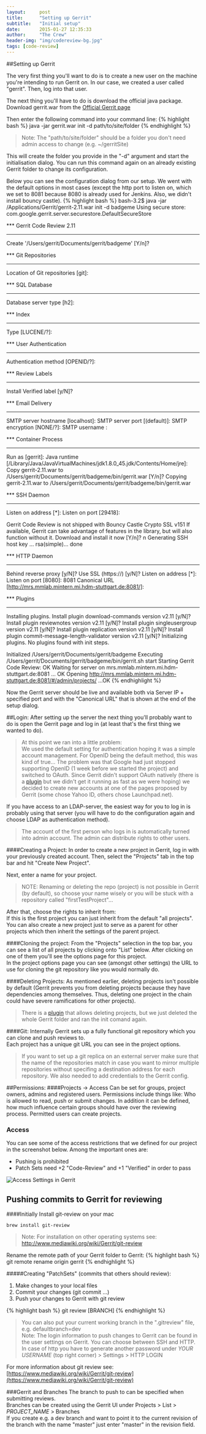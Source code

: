 ```yaml
---
layout:     post
title:      "Setting up Gerrit"
subtitle:   "Initial setup"
date:       2015-01-27 12:35:33
author:     "The Crew"
header-img: "img/codereview-bg.jpg"
tags: [code-review]
---
```


##Setting up Gerrit

The very first thing you'll want to do is to create a new user on the machine you're intending to run Gerrit on. In our case, we created a user called "gerrit". Then, log into that user.

The next thing you'll have to do is download the official java package.<br>
Download gerrit.war from the [Official Gerrit page](https://code.google.com/p/gerrit)

Then enter the following command into your command line:
{% highlight bash %}
java -jar gerrit.war init -d path/to/site/folder
{% endhighlight %}

> Note: The "path/to/site/folder" should be a folder you don't need admin access to change (e.g. ~/gerritSite)

This will create the folder you provide in the "-d" argument and start the initialisation dialog. You can run this command again on an already existing Gerrit folder to change its configuration.

Below you can see the configuration dialog from our setup. We went with the default options in most cases (except the http port to listen on, which we set to 8081 because 8080 is already used for Jenkins. Also, we didn't install bouncy castle).
{% highlight bash %}
bash-3.2$ java -jar /Applications/Gerrit/gerrit-2.11.war init -d badgeme
Using secure store: com.google.gerrit.server.securestore.DefaultSecureStore

*** Gerrit Code Review 2.11
*** 

Create '/Users/gerrit/Documents/gerrit/badgeme' [Y/n]? 

*** Git Repositories
*** 

Location of Git repositories   [git]: 

*** SQL Database
*** 

Database server type           [h2]: 

*** Index
*** 

Type                           [LUCENE/?]: 

*** User Authentication
*** 

Authentication method          [OPENID/?]: 

*** Review Labels
*** 

Install Verified label         [y/N]? 

*** Email Delivery
*** 

SMTP server hostname           [localhost]: 
SMTP server port               [(default)]: 
SMTP encryption                [NONE/?]: 
SMTP username                  : 

*** Container Process
*** 

Run as                         [gerrit]: 
Java runtime                   [/Library/Java/JavaVirtualMachines/jdk1.8.0_45.jdk/Contents/Home/jre]: 
Copy gerrit-2.11.war to /Users/gerrit/Documents/gerrit/badgeme/bin/gerrit.war [Y/n]? 
Copying gerrit-2.11.war to /Users/gerrit/Documents/gerrit/badgeme/bin/gerrit.war

*** SSH Daemon
*** 

Listen on address              [*]: 
Listen on port                 [29418]: 

Gerrit Code Review is not shipped with Bouncy Castle Crypto SSL v151
  If available, Gerrit can take advantage of features
  in the library, but will also function without it.
Download and install it now [Y/n]? n
Generating SSH host key ... rsa(simple)... done

*** HTTP Daemon
*** 

Behind reverse proxy           [y/N]? 
Use SSL (https://)             [y/N]? 
Listen on address              [*]: 
Listen on port                 [8080]: 8081
Canonical URL                  [http://mrs.mmlab.mintern.mi.hdm-stuttgart.de:8081/]: 

*** Plugins
*** 

Installing plugins.
Install plugin download-commands version v2.11 [y/N]? 
Install plugin reviewnotes version v2.11 [y/N]? 
Install plugin singleusergroup version v2.11 [y/N]? 
Install plugin replication version v2.11 [y/N]? 
Install plugin commit-message-length-validator version v2.11 [y/N]? 
Initializing plugins.
No plugins found with init steps.

Initialized /Users/gerrit/Documents/gerrit/badgeme
Executing /Users/gerrit/Documents/gerrit/badgeme/bin/gerrit.sh start
Starting Gerrit Code Review: OK
Waiting for server on mrs.mmlab.mintern.mi.hdm-stuttgart.de:8081 ... OK
Opening http://mrs.mmlab.mintern.mi.hdm-stuttgart.de:8081/#/admin/projects/ ...OK
{% endhighlight %}

Now the Gerrit server should be live and available both via Server IP + specified port and with the "Canonical URL" that is shown at the end of the setup dialog.

##Login:
After setting up the server the next thing you'll probably want to do is open the Gerrit page and log in (at least that's the first thing we wanted to do).

> At this point we ran into a little problem:<br>
> We used the default setting for authentication hoping it was a simple account management. For OpenID being the default method, this was kind of true... The problem was that Google had just stopped supporting OpenID (1 week before we started the project) and switched to OAuth. Since Gerrit didn't support OAuth natively (there is a [plugin](https://github.com/davido/gerrit-oauth-provider "plugin") but we didn't get it running as fast as we were hoping) we decided to create new accounts at one of the pages proposed by Gerrit (some chose Yahoo ID, others chose Launchpad.net).

If you have access to an LDAP-server, the easiest way for you to log in is probably using that server (you will have to do the configuration again and choose LDAP as authentication method).

> The account of the first person who logs in is automatically turned into admin account.
> The admin can distribute rights to other users.


####Creating a Project:
In order to create a new project in Gerrit, log in with your previously created account. Then, select the "Projects" tab in the top bar and hit "Create New Project".

Next, enter a name for your project.
>NOTE: Renaming or deleting the repo (project) is not possible in Gerrit (by default), so choose your name wisely or you will be stuck with a repository called "firstTestProject"...

After that, choose the rights to inherit from:<br>
If this is the first project you can just inherit from the default "all projects". You can also create a new project just to serve as a parent for other projects which then inherit the settings of the parent project.

####Cloning the project:
From the "Projects" selection in the top bar, you can see a list of all projects by clicking onto "List" below. After clicking on one of them you'll see the options page for this project.<br>
In the project options page you can see (amongst other settings) the URL to use for cloning the git repository like you would normally do.

####Deleting Projects:
As mentioned earlier, deleting projects isn't possible by default (Gerrit prevents you from deleting projects because they have dependencies among themselves. Thus, deleting one project in the chain could have severe ramifications for other projects).<br>
> There is a [plugin](https://gerrit-review.googlesource.com/#/admin/projects/plugins/delete-project) that allows deleting projects, but we just deleted the whole Gerrit folder and ran the init comand again.

####Git:
Internally Gerrit sets up a fully functional git repository which you can clone and push reviews to.<br>
Each project has a unique git URL you can see in the project options.
> If you want to set up a git replica on an external server make sure that the name of the repositories match in case you want to mirror multiple repositories without specifing a destination address for each repository. We also needed to add credentials to the Gerrit config. 

##Permissions:
####Projects -> Access
Can be set for groups, project owners, admins and registered users.
Permissions include things like: Who is allowed to read, push or submit changes. 
In addition it can be defined, how much influence certain groups should have over the reviewing process.
Permitted users can create projects.


### Access
You can see some of the access restrictions that we defined for our project in the screenshot below. Among the important ones are:

- Pushing is prohibited
- Patch Sets need +2 "Code-Review" and +1 "Verified" in order to pass

![Access Settings in Gerrit](/img/gerrit/project_access_settings_gerrit.PNG)<br>

## Pushing commits to Gerrit for reviewing
####Initially
Install git-review on your mac 

	brew install git-review
> Note: For installation on other operating systems see: http://www.mediawiki.org/wiki/Gerrit/git-review

Rename the remote path of your Gerrit folder to Gerrit:
{% highlight bash %}
git remote rename origin gerrit
{% endhighlight %}

#####Creating "PatchSets" (commits that others should review):
1. Make changes to your local files
2. Commit your changes (git commit ...)
3. Push your changes to Gerrit with git review
 
{% highlight bash %}
git review [BRANCH]
{% endhighlight %}
> You can also put your current working branch in the ".gitreview" file, e.g. defaultbranch=dev<br>
> Note: The login information to push changes to Gerrit can be found in the user settings on Gerrit. You can choose between SSH and HTTP. In case of http you have to generate another password under *YOUR USERNAME* (top right corner) > Settings  > HTTP LOGIN

For more information about git review see:<br>
[https://www.mediawiki.org/wiki/Gerrit/git-review](https://www.mediawiki.org/wiki/Gerrit/git-review)

###Gerrit and Branches
The branch to push to can be specified when submitting reviews.<br>
Branches can be created using the Gerrit UI under Projects > List > *PROJECT_NAME* > Branches<br>
If you create e.g. a dev branch and want to point it to the current revision of the branch with the name "master" just enter "master" in the revision field.